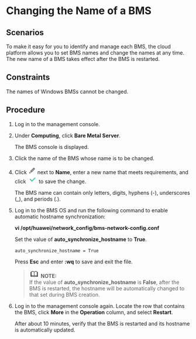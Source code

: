 # Changing the Name of a BMS<a name="EN-US_TOPIC_0083737000"></a>

## Scenarios<a name="section31883092112"></a>

To make it easy for you to identify and manage each BMS, the cloud platform allows you to set BMS names and change the names at any time. The new name of a BMS takes effect after the BMS is restarted.

## Constraints<a name="section49641651142610"></a>

The names of Windows BMSs cannot be changed.

## Procedure<a name="section11351898212"></a>

1.  Log in to the management console.
2.  Under  **Computing**, click  **Bare Metal Server**.

    The BMS console is displayed.

3.  Click the name of the BMS whose name is to be changed.
4.  Click  ![](figures/edit-icon.png)  next to  **Name**, enter a new name that meets requirements, and click  ![](figures/ok-icon.png)  to save the change.

    The BMS name can contain only letters, digits, hyphens \(-\), underscores \(\_\), and periods \(.\).

5.  Log in to the BMS OS and run the following command to enable automatic hostname synchronization:

    **vi /opt/huawei/network\_config/bms-network-config.conf**

    Set the value of  **auto\_synchronize\_hostname**  to  **True**.

    ```
    auto_synchronize_hostname = True
    ```

    Press  **Esc**  and enter  **:wq**  to save and exit the file.

    >![](public_sys-resources/icon-note.gif) **NOTE:**   
    >If the value of  **auto\_synchronize\_hostname**  is  **False**, after the BMS is restarted, the hostname will be automatically changed to that set during BMS creation.  

6.  Log in to the management console again. Locate the row that contains the BMS, click  **More**  in the  **Operation**  column, and select  **Restart**.

    After about 10 minutes, verify that the BMS is restarted and its hostname is automatically updated.


